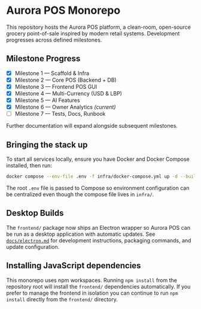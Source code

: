 # Aurora POS Monorepo

This repository hosts the Aurora POS platform, a clean-room, open-source grocery point-of-sale inspired by modern retail systems. Development progresses across defined milestones.

## Milestone Progress
- [x] Milestone 1 — Scaffold & Infra
- [x] Milestone 2 — Core POS (Backend + DB)
- [x] Milestone 3 — Frontend POS GUI
- [x] Milestone 4 — Multi-Currency (USD & LBP)
- [x] Milestone 5 — AI Features
- [x] Milestone 6 — Owner Analytics *(current)*
- [ ] Milestone 7 — Tests, Docs, Runbook

Further documentation will expand alongside subsequent milestones.

## Bringing the stack up

To start all services locally, ensure you have Docker and Docker Compose installed, then run:

```sh
docker compose --env-file .env -f infra/docker-compose.yml up -d --build
```

The root `.env` file is passed to Compose so environment configuration can be centralized even though the compose file lives in `infra/`.

## Desktop Builds

The `frontend/` package now ships an Electron wrapper so Aurora POS can be run as a desktop application with automatic updates.
See [`docs/electron.md`](docs/electron.md) for development instructions, packaging commands, and update configuration.

## Installing JavaScript dependencies

This monorepo uses npm workspaces. Running `npm install` from the repository root will install the `frontend/` dependencies automatically.
If you prefer to manage the frontend in isolation you can continue to run `npm install` directly from the `frontend/` directory.
